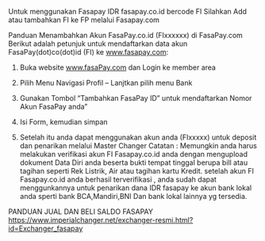 Untuk menggunakan Fasapay IDR fasapay.co.id bercode FI Silahkan Add atau tambahkan FI ke FP melalui Fasapay.com


Panduan Menambahkan Akun FasaPay.co.id (FIxxxxxx) di FasaPay.com
Berikut adalah petunjuk untuk mendaftarkan data akun FasaPay(dot)co(dot)id (FI) ke www.fasapay.com:


1. Buka website www.fasaPay.com dan Login ke member area


2. Pilih Menu Navigasi Profil – Lanjtkan pilih menu Bank




3. Gunakan Tombol “Tambahkan FasaPay ID” untuk mendaftarkan Nomor Akun FasaPay anda” 


4. Isi Form, kemudian simpan


5. Setelah itu anda dapat menggunakan akun anda (FIxxxxx) untuk deposit dan penarikan melalui Master Changer
Catatan : Memungkin anda harus melakukan verifikasi akun FI Fasapay.co.id anda dengan mengupload dokument Data Diri anda beserta bukti tempat tinggal berupa bill atau tagihan seperti Rek Listrik, Air atau tagihan kartu Kredit.
setelah akun FI Fasapay.co.id anda berhasil terverifikasi , anda sudah dapat menggunkannya untuk penarikan dana IDR fasapay ke akun bank lokal anda sperti bank BCA,Mandiri,BNI Dan bank lokal lainnya yg tersedia. 


PANDUAN JUAL DAN BELI SALDO FASAPAY
https://www.imperialchanger.net/exchanger-resmi.html?id=Exchanger_fasapay
